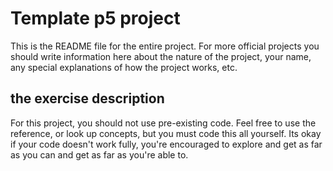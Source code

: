 # Template p5 project

This is the README file for the entire project. For more official projects you should write information here about the nature of the project, your name, any special explanations of how the project works, etc.

## the exercise description

For this project, you should not use pre-existing code. Feel free to use the reference, or look up concepts, but you must code this all yourself. Its okay if your code doesn't work fully, you're encouraged to explore and get as far as you can and get as far as you're able to. 
